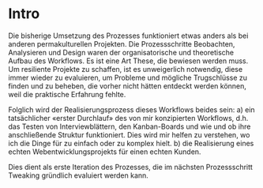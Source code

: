 # Intro

Die bisherige Umsetzung des Prozesses funktioniert etwas anders als bei anderen permakulturellen Projekten. Die Prozessschritte Beobachten, Analysieren und Design waren der organisatorische und theoretische Aufbau des Workflows. Es ist eine Art These, die bewiesen werden muss. Um resiliente Projekte zu schaffen, ist es unweigerlich notwendig, diese immer wieder zu evaluieren, um Probleme und mögliche Trugschlüsse zu finden und zu beheben, die vorher nicht hätten entdeckt werden können, weil die praktische Erfahrung fehlte.

Folglich wird der Realisierungsprozess dieses Workflows beides sein:
a) ein tatsächlicher «erster Durchlauf» des von mir konzipierten Workflows, d.h. das Testen von Interviewblättern, den Kanban-Boards und wie und ob ihre anschließende Struktur funktioniert. Dies wird mir helfen zu verstehen, wo ich die Dinge für zu einfach oder zu komplex hielt.
b) die Realisierung eines echten Webentwicklungsprojekts für einen echten Kunden.

Dies dient als erste Iteration des Prozesses, die im nächsten Prozessschritt Tweaking gründlich evaluiert werden kann.
